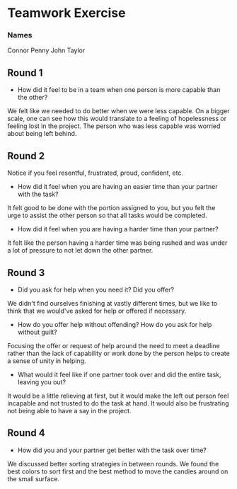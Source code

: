# Teamwork Exercise
### Names

Connor Penny
John Taylor

## Round 1

 * How did it feel to be in a team when one person is more capable than the other?
 
 We felt like we needed to do better when we were less capable. On a bigger scale, one can see how this
 would translate to a feeling of hopelessness or feeling lost in the project. The person who was less 
 capable was worried about being left behind.


## Round 2

Notice if you feel resentful, frustrated, proud, confident, etc.

 * How did it feel when you are having an easier time than your partner with the task?
 
 It felt good to be done with the portion assigned to you, but you felt the urge to assist the other
 person so that all tasks would be completed.

 * How did it feel when you are having a harder time than your partner?
 
 It felt like the person having a harder time was being rushed and was under a lot of pressure to not
 let down the other partner.


## Round 3

 * Did you ask for help when you need it? Did you offer?
 
 We didn't find ourselves finishing at vastly different times, but we like to think that we would've
 asked for help or offered if necessary.

 * How do you offer help without offending? How do you ask for help without guilt?
 
 Focusing the offer or request of help around the need to meet a deadline rather than the lack of capability
 or work done by the person helps to create a sense of unity in helping.

 * What would it feel like if one partner took over and did the entire task, leaving you out?
 
 It would be a little relieving at first, but it would make the left out person feel incapable and not trusted
 to do the task at hand. It would also be frustrating not being able to have a say in the project.


## Round 4

 * How did you and your partner get better with the task over time?
 
 We discussed better sorting strategies in between rounds. We found the best colors to sort first and the
 best method to move the candies around on the small surface.
